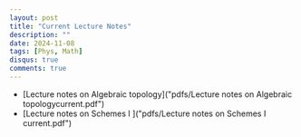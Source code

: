 ```yaml
---
layout: post
title: "Current Lecture Notes"
description: ""
date: 2024-11-08
tags: [Phys, Math]
disqus: true
comments: true
--- 
```

<!--more-->
+ [Lecture notes on Algebraic topology]("pdfs/Lecture notes on Algebraic topologycurrent.pdf")
+ [Lecture notes on Schemes I ]("pdfs/Lecture notes on Schemes I current.pdf")

